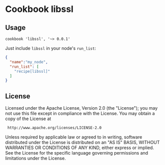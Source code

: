 # Cookbook libssl

## Usage

    cookbook 'libssl', '~> 0.0.1'

Just include `libssl` in your node's `run_list`:

```json
{
  "name":"my_node",
  "run_list": [
    "recipe[libssl]"
  ]
}
```

License
-------------------
Licensed under the Apache License, Version 2.0 (the "License"); you may not use
this file except in compliance with the License.  You may obtain a copy of the
License at

     http://www.apache.org/licenses/LICENSE-2.0

Unless required by applicable law or agreed to in writing, software distributed
under the License is distributed on an "AS IS" BASIS, WITHOUT WARRANTIES OR
CONDITIONS OF ANY KIND, either express or implied.  See the License for the
specific language governing permissions and limitations under the License.
